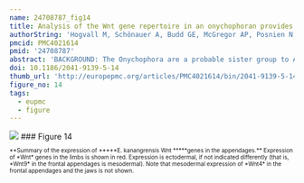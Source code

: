 ```yaml
---
name: 24708787_fig14
title: Analysis of the Wnt gene repertoire in an onychophoran provides new insights into the evolution of segmentation.
authorString: 'Hogvall M, Schönauer A, Budd GE, McGregor AP, Posnien N, Janssen R.'
pmcid: PMC4021614
pmid: '24708787'
abstract: 'BACKGROUND: The Onychophora are a probable sister group to Arthropoda, one of the most intensively studied animal phyla from a developmental perspective. Pioneering work on the fruit fly Drosophila melanogaster and subsequent investigation of other arthropods has revealed important roles for Wnt genes during many developmental processes in these animals. RESULTS: We screened the embryonic transcriptome of the onychophoran Euperipatoides kanangrensis and found that at least 11 Wnt genes are expressed during embryogenesis. These genes represent 11 of the 13 known subfamilies of Wnt genes. CONCLUSIONS: Many onychophoran Wnt genes are expressed in segment polarity gene-like patterns, suggesting a general role for these ligands during segment regionalization, as has been described in arthropods. During early stages of development, Wnt2, Wnt4, and Wnt5 are expressed in broad multiple segment-wide domains that are reminiscent of arthropod gap and Hox gene expression patterns, which suggests an early instructive role for Wnt genes during E. kanangrensis segmentation.'
doi: 10.1186/2041-9139-5-14
thumb_url: 'http://europepmc.org/articles/PMC4021614/bin/2041-9139-5-14-14.gif'
figure_no: 14
tags:
  - eupmc
  - figure
---
```

<img src='http://europepmc.org/articles/PMC4021614/bin/2041-9139-5-14-14.jpg' style='max-height: 300px'>
### Figure 14
<p style='font-size: 10px;'>**Summary of the expression of *****E. kanangrensis Wnt *****genes in the appendages.** Expression of *Wnt* genes in the limbs is shown in red. Expression is ectodermal, if not indicated differently (that is, *Wnt9* in the frontal appendages is mesodermal). Note that mesodermal expression of *Wnt4* in the frontal appendages and the jaws is not shown.</p>